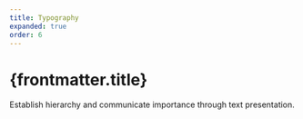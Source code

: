 ```yaml
---
title: Typography
expanded: true
order: 6
---
```


# {frontmatter.title}

<Lede>

Establish hierarchy and communicate importance through text presentation.

</Lede>


